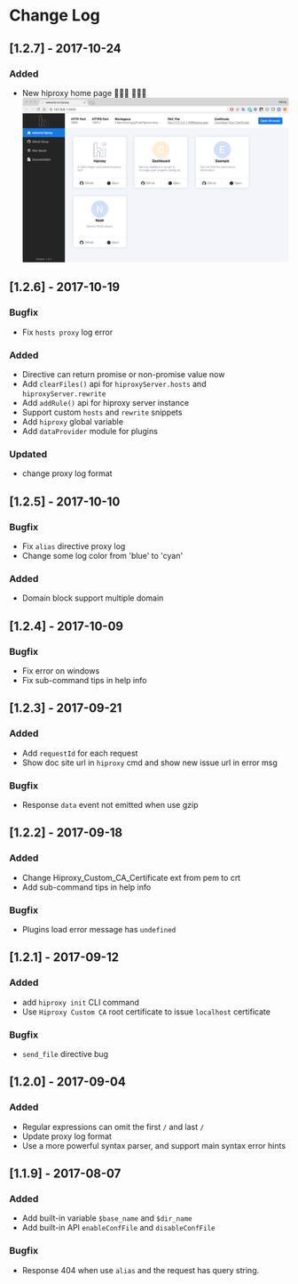 # Change Log

## [1.2.7] - 2017-10-24

### Added

* New hiproxy home page 🍺🍺🍺 👏👏👏
![](./hiproxy-home.png)

## [1.2.6] - 2017-10-19

### Bugfix

* Fix `hosts proxy` log error

### Added

* Directive can return promise or non-promise value now 
* Add `clearFiles()` api for `hiproxyServer.hosts` and `hiproxyServer.rewrite`
* Add `addRule()` api for hiproxy server instance
* Support custom `hosts` and `rewrite` snippets
* Add `hiproxy` global variable
* Add `dataProvider` module for plugins

### Updated

* change proxy log format


## [1.2.5] - 2017-10-10

### Bugfix

* Fix `alias` directive proxy log
* Change some log color from 'blue' to 'cyan'

### Added

* Domain block support multiple domain

## [1.2.4] - 2017-10-09

### Bugfix

* Fix error on windows
* Fix sub-command tips in help info

## [1.2.3] - 2017-09-21

### Added

* Add `requestId` for each request
* Show doc site url in `hiproxy` cmd and show new issue url in error msg

### Bugfix

* Response `data` event not emitted when use gzip

## [1.2.2] - 2017-09-18

### Added

* Change Hiproxy_Custom_CA_Certificate ext from pem to crt
* Add sub-command tips in help info

### Bugfix

* Plugins load error message has `undefined`

## [1.2.1] - 2017-09-12

### Added

* add `hiproxy init` CLI command
* Use `Hiproxy Custom CA` root certificate to issue `localhost` certificate

### Bugfix

* `send_file` directive bug

## [1.2.0] - 2017-09-04

### Added

* Regular expressions can omit the first `/` and last `/`
* Update proxy log format
* Use a more powerful syntax parser, and support main syntax error hints



## [1.1.9] - 2017-08-07

### Added

* Add built-in variable `$base_name` and `$dir_name`
* Add built-in API `enableConfFile` and `disableConfFile`

### Bugfix

* Response 404 when use `alias` and the request has query string.
